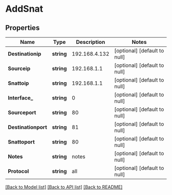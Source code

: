 # AddSnat

## Properties
Name | Type | Description | Notes
------------ | ------------- | ------------- | -------------
**Destinationip** | **string** | 192.168.4.132 | [optional] [default to null]
**Sourceip** | **string** | 192.168.1.1 | [optional] [default to null]
**Snattoip** | **string** | 192.168.1.1 | [optional] [default to null]
**Interface_** | **string** | 0 | [optional] [default to null]
**Sourceport** | **string** | 80 | [optional] [default to null]
**Destinationport** | **string** | 81 | [optional] [default to null]
**Snattoport** | **string** | 80 | [optional] [default to null]
**Notes** | **string** | notes | [optional] [default to null]
**Protocol** | **string** | all | [optional] [default to null]

[[Back to Model list]](../README.md#documentation-for-models) [[Back to API list]](../README.md#documentation-for-api-endpoints) [[Back to README]](../README.md)

